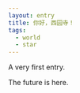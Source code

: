 ```yaml
---
layout: entry
title: 你好，西园寺！
tags: 
  - world
  - star
---
```


A very first entry.

The future is here.